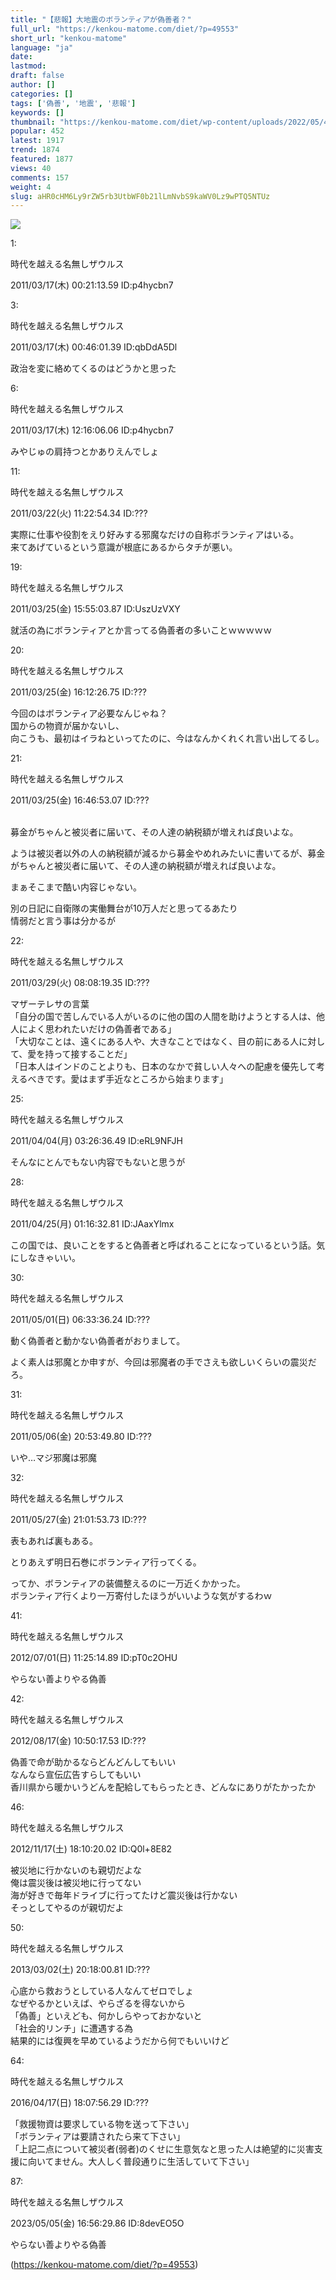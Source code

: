 ```yaml
---
title: "【悲報】大地震のボランティアが偽善者？"
full_url: "https://kenkou-matome.com/diet/?p=49553"
short_url: "kenkou-matome"
language: "ja"
date: 
lastmod: 
draft: false
author: []
categories: []
tags: ['偽善', '地震', '悲報']
keywords: []
thumbnail: "https://kenkou-matome.com/diet/wp-content/uploads/2022/05/4001201_m.jpg"
popular: 452
latest: 1917
trend: 1874
featured: 1877
views: 40
comments: 157
weight: 4
slug: aHR0cHM6Ly9rZW5rb3UtbWF0b21lLmNvbS9kaWV0Lz9wPTQ5NTUz
---
```


![](https://kenkou-matome.com/diet/wp-content/uploads/2022/05/4001201_m.jpg)

<div><p class='t_h'>1: <p>時代を越える名無しザウルス</p> <p> 2011/03/17(木) 00:21:13.59 ID:p4hycbn7</p></p><p></p><p class='adrectangle artAd'></p><p id='more-49553'></p><p class='t_h'>3: <p>時代を越える名無しザウルス</p> <p> 2011/03/17(木) 00:46:01.39 ID:qbDdA5Dl</p></p><p class='t_b'>政治を変に絡めてくるのはどうかと思った</p><p class='t_h'>6: <p>時代を越える名無しザウルス</p> <p> 2011/03/17(木) 12:16:06.06 ID:p4hycbn7</p></p><p class='t_b'>みやじゅの肩持つとかありえんでしょ</p><p class='t_h'>11: <p>時代を越える名無しザウルス</p> <p> 2011/03/22(火) 11:22:54.34 ID:???</p></p><p class='t_b'>実際に仕事や役割をえり好みする邪魔なだけの自称ボランティアはいる。<br> 来てあげているという意識が根底にあるからタチが悪い。</p><p class='t_h'>19: <p>時代を越える名無しザウルス</p> <p> 2011/03/25(金) 15:55:03.87 ID:UszUzVXY</p></p><p class='t_b'>就活の為にボランティアとか言ってる偽善者の多いことｗｗｗｗｗ</p><p class='t_h'>20: <p>時代を越える名無しザウルス</p> <p> 2011/03/25(金) 16:12:26.75 ID:???</p></p><p class='t_b'>今回のはボランティア必要なんじゃね？<br> 国からの物資が届かないし、<br> 向こうも、最初はイラねといってたのに、今はなんかくれくれ言い出してるし。</p><p class='t_h'>21: <p>時代を越える名無しザウルス</p> <p> 2011/03/25(金) 16:46:53.07 ID:???</p></p><br> 募金がちゃんと被災者に届いて、その人達の納税額が増えれば良いよな。<p>ようは被災者以外の人の納税額が減るから募金やめれみたいに書いてるが、募金がちゃんと被災者に届いて、その人達の納税額が増えれば良いよな。</p><p>まぁそこまで酷い内容じゃない。</p><p>別の日記に自衛隊の実働舞台が10万人だと思ってるあたり<br> 情弱だと言う事は分かるが</p><p class='t_h'>22: <p>時代を越える名無しザウルス</p> <p> 2011/03/29(火) 08:08:19.35 ID:???</p></p><p class='t_b'>マザーテレサの言葉<br> 「自分の国で苦しんでいる人がいるのに他の国の人間を助けようとする人は、他人によく思われたいだけの偽善者である」<br> 「大切なことは、遠くにある人や、大きなことではなく、目の前にある人に対して、愛を持って接することだ」<br> 「日本人はインドのことよりも、日本のなかで貧しい人々への配慮を優先して考えるべきです。愛はまず手近なところから始まります」</p><p class='t_h'>25: <p>時代を越える名無しザウルス</p> <p> 2011/04/04(月) 03:26:36.49 ID:eRL9NFJH</p></p><p class='t_b'>そんなにとんでもない内容でもないと思うが</p><p class='t_h'>28: <p>時代を越える名無しザウルス</p> <p> 2011/04/25(月) 01:16:32.81 ID:JAaxYlmx</p></p><p class='t_b'>この国では、良いことをすると偽善者と呼ばれることになっているという話。気にしなきゃいい。</p><p class='t_h'>30: <p>時代を越える名無しザウルス</p> <p> 2011/05/01(日) 06:33:36.24 ID:???</p></p><p>動く偽善者と動かない偽善者がおりまして。</p><p>よく素人は邪魔とか申すが、今回は邪魔者の手でさえも欲しいくらいの震災だろ。</p><p class='t_h'>31: <p>時代を越える名無しザウルス</p> <p> 2011/05/06(金) 20:53:49.80 ID:???</p></p><p class='t_b'>いや…マジ邪魔は邪魔</p><p class='t_h'>32: <p>時代を越える名無しザウルス</p> <p> 2011/05/27(金) 21:01:53.73 ID:???</p></p><p>表もあれば裏もある。</p><p>とりあえず明日石巻にボランティア行ってくる。</p><p>ってか、ボランティアの装備整えるのに一万近くかかった。<br> ボランティア行くより一万寄付したほうがいいような気がするわｗ</p><p class='t_h'>41: <p>時代を越える名無しザウルス</p> <p> 2012/07/01(日) 11:25:14.89 ID:pT0c2OHU</p></p><p class='t_b'>やらない善よりやる偽善</p><p class='t_h'>42: <p>時代を越える名無しザウルス</p> <p> 2012/08/17(金) 10:50:17.53 ID:???</p></p><p class='t_b'>偽善で命が助かるならどんどんしてもいい<br> なんなら宣伝広告すらしてもいい<br> 香川県から暖かいうどんを配給してもらったとき、どんなにありがたかったか</p><p class='t_h'>46: <p>時代を越える名無しザウルス</p> <p> 2012/11/17(土) 18:10:20.02 ID:Q0l+8E82</p></p><p class='t_b'>被災地に行かないのも親切だよな<br> 俺は震災後は被災地に行ってない<br> 海が好きで毎年ドライブに行ってたけど震災後は行かない<br> そっとしてやるのが親切だよ</p><p class='t_h'>50: <p>時代を越える名無しザウルス</p> <p> 2013/03/02(土) 20:18:00.81 ID:???</p></p><p class='t_b'>心底から救おうとしている人なんてゼロでしょ<br> なぜやるかといえば、やらざるを得ないから<br> 「偽善」といえども、何かしらやっておかないと<br> 「社会的リンチ」に遭遇する為<br> 結果的には復興を早めているようだから何でもいいけど</p><p class='t_h'>64: <p>時代を越える名無しザウルス</p> <p> 2016/04/17(日) 18:07:56.29 ID:???</p></p><p class='t_b'>「救援物資は要求している物を送って下さい」<br> 「ボランティアは要請されたら来て下さい」<br> 「上記二点について被災者(弱者)のくせに生意気なと思った人は絶望的に災害支援に向いてません。大人しく普段通りに生活していて下さい」</p><p class='t_h'>87: <p>時代を越える名無しザウルス</p> <p> 2023/05/05(金) 16:56:29.86 ID:8devEO5O</p></p><p class='t_b'>やらない善よりやる偽善</p></div>

(https://kenkou-matome.com/diet/?p=49553)
